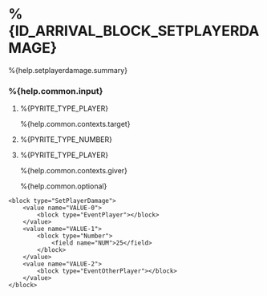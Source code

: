 # %{ID_ARRIVAL_BLOCK_SETPLAYERDAMAGE}

%{help.setplayerdamage.summary}

### %{help.common.input}

1. %{PYRITE_TYPE_PLAYER}

    %{help.common.contexts.target}

2. %{PYRITE_TYPE_NUMBER}
3. %{PYRITE_TYPE_PLAYER}

    %{help.common.contexts.giver}

    %{help.common.optional}

```
<block type="SetPlayerDamage">
    <value name="VALUE-0">
        <block type="EventPlayer"></block>
    </value>
    <value name="VALUE-1">
        <block type="Number">
            <field name="NUM">25</field>
        </block>
    </value>
    <value name="VALUE-2">
        <block type="EventOtherPlayer"></block>
    </value>
</block>
```
